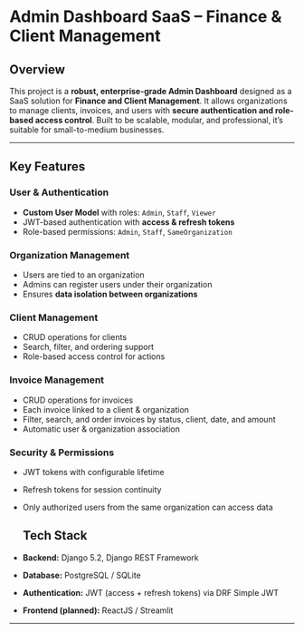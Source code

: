 # Admin Dashboard SaaS – Finance & Client Management
## Overview
This project is a **robust, enterprise-grade Admin Dashboard** designed as a SaaS solution for **Finance and Client Management**. It allows organizations to manage clients, invoices, and users with **secure authentication and role-based access control**. Built to be scalable, modular, and professional, it’s suitable for small-to-medium businesses.

---

## Key Features

### User & Authentication
- **Custom User Model** with roles: `Admin`, `Staff`, `Viewer`
- JWT-based authentication with **access & refresh tokens**
- Role-based permissions: `Admin`, `Staff`, `SameOrganization`

### Organization Management
- Users are tied to an organization
- Admins can register users under their organization
- Ensures **data isolation between organizations**

### Client Management
- CRUD operations for clients
- Search, filter, and ordering support
- Role-based access control for actions

### Invoice Management
- CRUD operations for invoices
- Each invoice linked to a client & organization
- Filter, search, and order invoices by status, client, date, and amount
- Automatic user & organization association

### Security & Permissions
- JWT tokens with configurable lifetime
- Refresh tokens for session continuity
- Only authorized users from the same organization can access data
  
  ## Tech Stack
- **Backend:** Django 5.2, Django REST Framework  
- **Database:** PostgreSQL / SQLite  
- **Authentication:** JWT (access + refresh tokens) via DRF Simple JWT  
- **Frontend (planned):** ReactJS / Streamlit  

---
